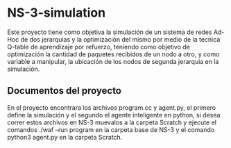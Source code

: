 # NS-3-simulation

Este proyecto tiene como objetiva la simulación de un sistema de redes Ad-Hoc de dos jerarquias y la optimización del mismo por medio de la tecnica Q-table de aprendizaje por refuerzo, teniendo como objetivo de optimización la cantidad de paquetes recibidos de un nodo a otro, y como variable a manipular, la ubicación de los nodos de segunda jerarquia en la simulación.


## Documentos del proyecto

En el proyecto encontrara los archivos program.cc y agent.py, el primero define la simulación y el segundo el agente inteligente en python, si desea correr estos archivos en NS-3 muevalos a la carpeta Scratch y ejecute el comandos ./waf –run program en la carpeta base de NS-3 y el comando python3 agent.py en la carpeta Scratch.
